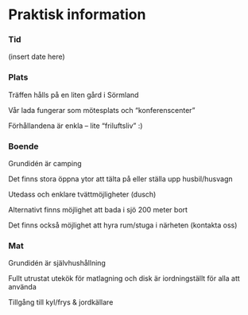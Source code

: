 # Praktisk information

### Tid
(insert date here)

### Plats
Träffen hålls på en liten gård i Sörmland

Vår lada fungerar som mötesplats och “konferenscenter”

Förhållandena är enkla – lite “friluftsliv” :)

### Boende
Grundidén är camping

Det finns stora öppna ytor att tälta på eller ställa upp husbil/husvagn

Utedass och enklare tvättmöjligheter (dusch)

Alternativt finns möjlighet att bada i sjö 200 meter bort

Det finns också möjlighet att hyra rum/stuga i närheten (kontakta oss)

### Mat
Grundidén är självhushållning

Fullt utrustat utekök för matlagning och disk är iordningställt för alla att använda

Tillgång till kyl/frys & jordkällare
